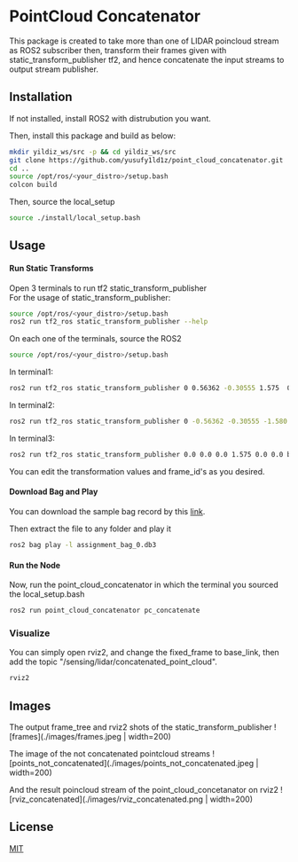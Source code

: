 

# PointCloud Concatenator

This package is created to take more than one of LIDAR poincloud stream as ROS2 subscriber then, transform their frames given with static_transform_publisher tf2, and hence concatenate the input streams to output stream publisher.


## Installation

If not installed, install ROS2 with distrubution you want.

Then, install this package and build as below:

```bash 
mkdir yildiz_ws/src -p && cd yildiz_ws/src
git clone https://github.com/yusufy1ld1z/point_cloud_concatenator.git
cd ..
source /opt/ros/<your_distro>/setup.bash
colcon build
```
Then, source the local_setup
```bash
source ./install/local_setup.bash
```

    
## Usage
#### Run Static Transforms
Open 3 terminals to run tf2 static_transform_publisher  
For the usage of static_transform_publisher:
```bash
source /opt/ros/<your_distro>/setup.bash
ros2 run tf2_ros static_transform_publisher --help
```
On each one of the terminals, source the ROS2
```bash
source /opt/ros/<your_distro>/setup.bash
```
In terminal1:
```bash
ros2 run tf2_ros static_transform_publisher 0 0.56362 -0.30555 1.575  0.71 -0.02 base_link velodyne_left
```
In terminal2:
```bash
ros2 run tf2_ros static_transform_publisher 0 -0.56362 -0.30555 -1.580 0.71 -0.01 base_link velodyne_right
```
In terminal3:
```bash
ros2 run tf2_ros static_transform_publisher 0.0 0.0 0.0 1.575 0.0 0.0 base_link velodyne_top
```
You can edit the transformation values and frame_id's as you desired.

#### Download Bag and Play
You can download the sample bag record by this [link](https://drive.google.com/file/d/1w_73D_xaNjjJ53TaiWFaS1yeNwVsQ1NE/view?usp=sharing).

Then extract the file to any folder and play it
```bash
ros2 bag play -l assignment_bag_0.db3 
```
#### Run the Node
Now, run the point_cloud_concatenator in which the terminal you sourced the local_setup.bash
```bash
ros2 run point_cloud_concatenator pc_concatenate 
```
### Visualize
You can simply open rviz2, and change the fixed_frame to base_link, then add the topic "/sensing/lidar/concatenated_point_cloud".
```bash
rviz2
```
## Images
The output frame_tree and rviz2 shots of the static_transform_publisher
![frames](./images/frames.jpeg | width=200)

The image of the not concatenated pointcloud streams
![points_not_concatenated](./images/points_not_concatenated.jpeg | width=200)

And the result poincloud stream of the point_cloud_concetanator on rviz2
![rviz_concatenated](./images/rviz_concatenated.png | width=200)


  
## License

[MIT](https://choosealicense.com/licenses/mit/)

  
